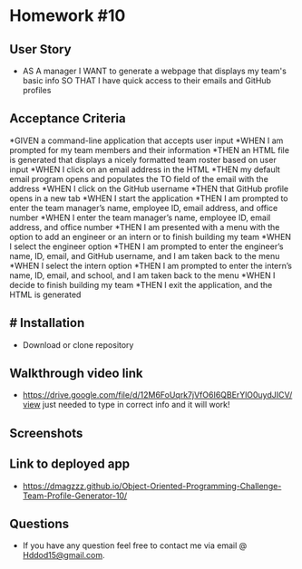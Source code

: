 

# Homework #10
 
 
 ## 
 
## User Story
 
* AS A manager
I WANT to generate a webpage that displays my team's basic info
SO THAT I have quick access to their emails and GitHub profiles


## Acceptance Criteria
*GIVEN a command-line application that accepts user input
*WHEN I am prompted for my team members and their information
*THEN an HTML file is generated that displays a nicely formatted team roster based on user input
*WHEN I click on an email address in the HTML
*THEN my default email program opens and populates the TO field of the email with the address
*WHEN I click on the GitHub username
*THEN that GitHub profile opens in a new tab
*WHEN I start the application
*THEN I am prompted to enter the team manager’s name, employee ID, email address, and office number
*WHEN I enter the team manager’s name, employee ID, email address, and office number
*THEN I am presented with a menu with the option to add an engineer or an intern or to finish building my team
*WHEN I select the engineer option
*THEN I am prompted to enter the engineer’s name, ID, email, and GitHub username, and I am taken back to the menu
*WHEN I select the intern option
*THEN I am prompted to enter the intern’s name, ID, email, and school, and I am taken back to the menu
*WHEN I decide to finish building my team
*THEN I exit the application, and the HTML is generated


## # Installation

* Download or clone repository


## Walkthrough video link

* https://drive.google.com/file/d/12M6FoUqrk7jVfO6I6QBErYlO0uydJICV/view
just needed to type in correct info and it will work!


## Screenshots


## Link to deployed app

* https://dmagzzz.github.io/Object-Oriented-Programming-Challenge-Team-Profile-Generator-10/

## Questions

*  If you have any question feel free to contact me via email @ Hddod15@gmail.com.

